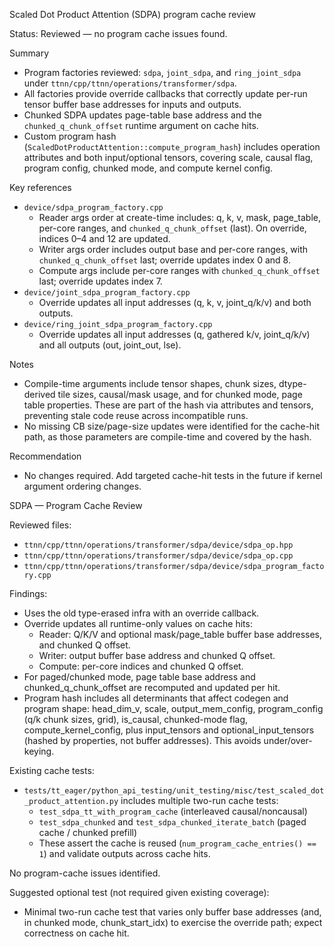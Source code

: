 Scaled Dot Product Attention (SDPA) program cache review

Status: Reviewed — no program cache issues found.

Summary
- Program factories reviewed: `sdpa`, `joint_sdpa`, and `ring_joint_sdpa` under `ttnn/cpp/ttnn/operations/transformer/sdpa`.
- All factories provide override callbacks that correctly update per-run tensor buffer base addresses for inputs and outputs.
- Chunked SDPA updates page-table base address and the `chunked_q_chunk_offset` runtime argument on cache hits.
- Custom program hash (`ScaledDotProductAttention::compute_program_hash`) includes operation attributes and both input/optional tensors, covering scale, causal flag, program config, chunked mode, and compute kernel config.

Key references
- `device/sdpa_program_factory.cpp`
  - Reader args order at create-time includes: q, k, v, mask, page_table, per-core ranges, and `chunked_q_chunk_offset` (last). On override, indices 0–4 and 12 are updated.
  - Writer args order includes output base and per-core ranges, with `chunked_q_chunk_offset` last; override updates index 0 and 8.
  - Compute args include per-core ranges with `chunked_q_chunk_offset` last; override updates index 7.
- `device/joint_sdpa_program_factory.cpp`
  - Override updates all input addresses (q, k, v, joint_q/k/v) and both outputs.
- `device/ring_joint_sdpa_program_factory.cpp`
  - Override updates all input addresses (q, gathered k/v, joint_q/k/v) and all outputs (out, joint_out, lse).

Notes
- Compile-time arguments include tensor shapes, chunk sizes, dtype-derived tile sizes, causal/mask usage, and for chunked mode, page table properties. These are part of the hash via attributes and tensors, preventing stale code reuse across incompatible runs.
- No missing CB size/page-size updates were identified for the cache-hit path, as those parameters are compile-time and covered by the hash.

Recommendation
- No changes required. Add targeted cache-hit tests in the future if kernel argument ordering changes.

SDPA — Program Cache Review

Reviewed files:
- `ttnn/cpp/ttnn/operations/transformer/sdpa/device/sdpa_op.hpp`
- `ttnn/cpp/ttnn/operations/transformer/sdpa/device/sdpa_op.cpp`
- `ttnn/cpp/ttnn/operations/transformer/sdpa/device/sdpa_program_factory.cpp`

Findings:
- Uses the old type-erased infra with an override callback.
- Override updates all runtime-only values on cache hits:
  - Reader: Q/K/V and optional mask/page_table buffer base addresses, and chunked Q offset.
  - Writer: output buffer base address and chunked Q offset.
  - Compute: per-core indices and chunked Q offset.
- For paged/chunked mode, page table base address and chunked_q_chunk_offset are recomputed and updated per hit.
- Program hash includes all determinants that affect codegen and program shape: head_dim_v, scale, output_mem_config, program_config (q/k chunk sizes, grid), is_causal, chunked-mode flag, compute_kernel_config, plus input_tensors and optional_input_tensors (hashed by properties, not buffer addresses). This avoids under/over-keying.

Existing cache tests:
- `tests/tt_eager/python_api_testing/unit_testing/misc/test_scaled_dot_product_attention.py` includes multiple two-run cache tests:
  - `test_sdpa_tt_with_program_cache` (interleaved causal/noncausal)
  - `test_sdpa_chunked` and `test_sdpa_chunked_iterate_batch` (paged cache / chunked prefill)
  - These assert the cache is reused (`num_program_cache_entries() == 1`) and validate outputs across cache hits.

No program-cache issues identified.

Suggested optional test (not required given existing coverage):
- Minimal two-run cache test that varies only buffer base addresses (and, in chunked mode, chunk_start_idx) to exercise the override path; expect correctness on cache hit.
